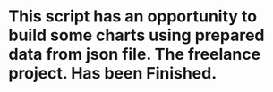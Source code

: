 # This script has an opportunity to build some charts using prepared data from json file. The freelance project. Has been Finished.